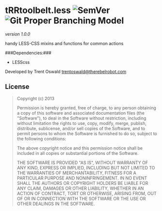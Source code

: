 # tRRtoolbelt.less ![SemVer](http://b.repl.ca/v1/SemVer-1.0.0-blue.png) ![Git Proper Branching Model](http://b.repl.ca/v1/Git-Proper%20Branching-lightgrey.png)

*version 1.0.0*

handy LESS-CSS mixins and functions for common actions

###Dependencies:###
- LESScss
	
Developed by Trent Oswald <trentoswald@therebelrobot.com>

License
-------

> Copyright (c) 2013 
> 
> Permission is hereby granted, free of charge, to any person obtaining a copy
> of this software and associated documentation files (the "Software"), to deal
> in the Software without restriction, including without limitation the rights
> to use, copy, modify, merge, publish, distribute, sublicense, and/or sell
> copies of the Software, and to permit persons to whom the Software is
> furnished to do so, subject to the following conditions:
> 
> The above copyright notice and this permission notice shall be included in all
> copies or substantial portions of the Software.
> 
> THE SOFTWARE IS PROVIDED "AS IS", WITHOUT WARRANTY OF ANY KIND, EXPRESS OR
> IMPLIED, INCLUDING BUT NOT LIMITED TO THE WARRANTIES OF MERCHANTABILITY,
> FITNESS FOR A PARTICULAR PURPOSE AND NONINFRINGEMENT. IN NO EVENT SHALL THE
> AUTHORS OR COPYRIGHT HOLDERS BE LIABLE FOR ANY CLAIM, DAMAGES OR OTHER
> LIABILITY, WHETHER IN AN ACTION OF CONTRACT, TORT OR OTHERWISE, ARISING FROM,
> OUT OF OR IN CONNECTION WITH THE SOFTWARE OR THE USE OR OTHER DEALINGS IN THE
> SOFTWARE.